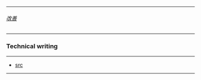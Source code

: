 
---

###### [改善](https://github.com/ttltrk/0C/blob/master/README.MD) 

---

### Technical writing

---

* [src](https://www.instructionalsolutions.com/blog/become-a-technical-writer)

---
